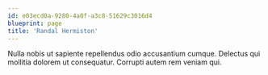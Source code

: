 ```yaml
---
id: e03ecd0a-9280-4a0f-a3c8-51629c3016d4
blueprint: page
title: 'Randal Hermiston'
---
```

Nulla nobis ut sapiente repellendus odio accusantium cumque. Delectus qui mollitia dolorem ut consequatur. Corrupti autem rem veniam qui.